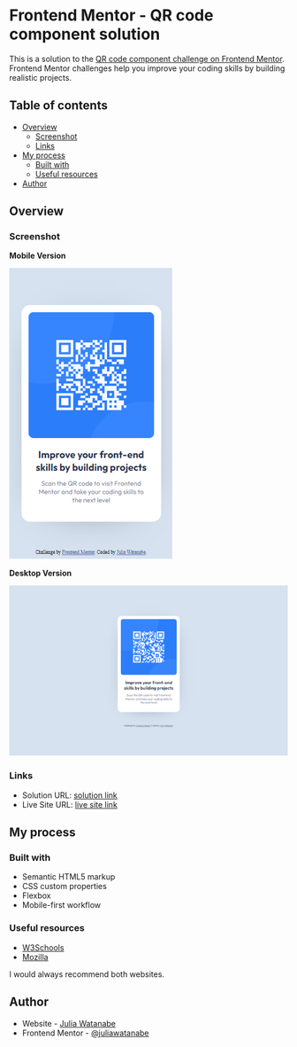 # Frontend Mentor - QR code component solution

This is a solution to the [QR code component challenge on Frontend Mentor](https://www.frontendmentor.io/challenges/qr-code-component-iux_sIO_H). Frontend Mentor challenges help you improve your coding skills by building realistic projects. 

## Table of contents

- [Overview](#overview)
  - [Screenshot](#screenshot)
  - [Links](#links)
- [My process](#my-process)
  - [Built with](#built-with)
  - [Useful resources](#useful-resources)
- [Author](#author)

## Overview

### Screenshot

**Mobile Version**

![(375x667)](./images/printscreen/screenshot-mobile.png) 

**Desktop Version**

![(1440x880)](./images/printscreen/Screenshot_laptop.png)

### Links

- Solution URL: [solution link](https://github.com/juliawatanabe/frontend-mentor-challenges/tree/main/qr-code-component-main)
- Live Site URL: [live site link](https://charming-kitsune-2edb92.netlify.app/)

## My process

### Built with

- Semantic HTML5 markup
- CSS custom properties
- Flexbox
- Mobile-first workflow

### Useful resources

- [W3Schools](https://www.w3schools.com/) 
- [Mozilla](https://developer.mozilla.org/) 

I would always recommend both websites.


## Author

- Website - [Julia Watanabe](https://github.com/juliawatanabe)
- Frontend Mentor - [@juliawatanabe](https://www.frontendmentor.io/profile/juliawatanabe)
